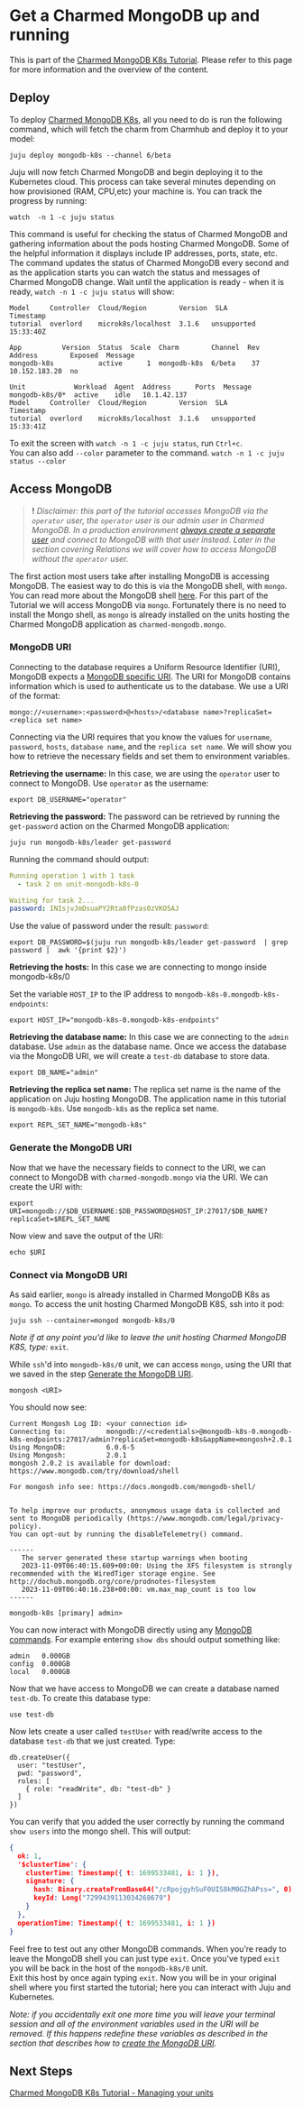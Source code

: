 # Get a Charmed MongoDB up and running

This is part of the [Charmed MongoDB K8s Tutorial](/t/charmed-mongodb-k8s-tutorial/10592). Please refer to this page for more information and the overview of the content. 

## Deploy

To deploy [Charmed MongoDB K8s](https://charmhub.io/mongodb?channel=6/edge),  all you need to do is run the following command, which will fetch the charm from Charmhub and deploy it to your model:
```shell
juju deploy mongodb-k8s --channel 6/beta
```

Juju will now fetch Charmed MongoDB and begin deploying it to the Kubernetes cloud. This process can take several minutes depending on how provisioned (RAM, CPU,etc) your machine is. You can track the progress by running:
```shell
watch  -n 1 -c juju status
```

This command is useful for checking the status of Charmed MongoDB and gathering information about the pods hosting Charmed MongoDB. Some of the helpful information it displays include IP addresses, ports, state, etc. The command updates the status of Charmed MongoDB every second and as the application starts you can watch the status and messages of Charmed MongoDB change. Wait until the application is ready - when it is ready, `watch -n 1 -c juju status` will show:
```shell
Model     Controller  Cloud/Region        Version  SLA          Timestamp
tutorial  overlord    microk8s/localhost  3.1.6   unsupported  15:33:40Z

App          Version  Status  Scale  Charm        Channel  Rev  Address        Exposed  Message
mongodb-k8s           active      1  mongodb-k8s  6/beta    37  10.152.183.20  no

Unit            Workload  Agent  Address      Ports  Message
mongodb-k8s/0*  active    idle   10.1.42.137
Model     Controller  Cloud/Region        Version  SLA          Timestamp
tutorial  overlord    microk8s/localhost  3.1.6   unsupported  15:33:41Z
```

To exit the screen with `watch -n 1 -c juju status`, run `Ctrl+c`.  
You can also add `--color` parameter to the command. `watch -n 1 -c juju status --color`

## Access MongoDB
> **!** *Disclaimer: this part of the tutorial accesses MongoDB via the `operator` user, the `operator` user is our admin user in Charmed MongoDB. In a production environment [always create a separate user](https://www.mongodb.com/docs/manual/tutorial/create-users/) and connect to MongoDB with that user instead. Later in the section covering Relations we will cover how to access MongoDB without the `operator` user.*

The first action most users take after installing MongoDB is accessing MongoDB. The easiest way to do this is via the MongoDB shell, with `mongo`. You can read more about the MongoDB shell [here](https://www.mongodb.com/docs/mongodb-shell/). For this part of the Tutorial we will access MongoDB via  `mongo`. Fortunately there is no need to install the Mongo shell, as `mongo` is already installed on the units hosting the Charmed MongoDB application as `charmed-mongodb.mongo`. 

### MongoDB URI
Connecting to the database requires a Uniform Resource Identifier (URI), MongoDB expects a [MongoDB specific URI](https://www.mongodb.com/docs/manual/reference/connection-string/). The URI for MongoDB contains information which is used to authenticate us to the database. We use a URI of the format:
```shell
mongo://<username>:<password>@<hosts>/<database name>?replicaSet=<replica set name>
```

Connecting via the URI requires that you know the values for `username`, `password`, `hosts`, `database name`, and the `replica set name`. We will show you how to retrieve the necessary fields and set them to environment variables. 

**Retrieving the username:** In this case, we are using the `operator` user to connect to MongoDB. Use `operator` as the username:
```shell
export DB_USERNAME="operator"
```

**Retrieving the password:** The password can be retrieved by running the `get-password` action on the Charmed MongoDB application:
```shell
juju run mongodb-k8s/leader get-password
```
Running the command should output:
```yaml
Running operation 1 with 1 task
  - task 2 on unit-mongodb-k8s-0

Waiting for task 2...
password: INIsjvJmDsuaPY2Rta0fPzas0zVKO5AJ
```
Use the value of password under the result: `password`:
```shell
export DB_PASSWORD=$(juju run mongodb-k8s/leader get-password  | grep password |  awk '{print $2}')
```

**Retrieving the hosts:** In this case we are connecting to mongo inside mongodb-k8s/0

Set the variable `HOST_IP` to the IP address to `mongodb-k8s-0.mongodb-k8s-endpoints`:
```shell
export HOST_IP="mongodb-k8s-0.mongodb-k8s-endpoints"
```

**Retrieving the database name:** In this case we are connecting to the `admin` database. Use `admin` as the database name. Once we access the database via the MongoDB URI, we will create a `test-db` database to store data.
```shell
export DB_NAME="admin"
```

**Retrieving the replica set name:** The replica set name is the name of the application on Juju hosting MongoDB. The application name in this tutorial is `mongodb-k8s`. Use `mongodb-k8s` as the replica set name. 
```shell
export REPL_SET_NAME="mongodb-k8s"
```

### Generate the MongoDB URI
Now that we have the necessary fields to connect to the URI, we can connect to MongoDB with `charmed-mongodb.mongo` via the URI. We can create the URI with:
```shell
export URI=mongodb://$DB_USERNAME:$DB_PASSWORD@$HOST_IP:27017/$DB_NAME?replicaSet=$REPL_SET_NAME
```
Now view and save the output of the URI:
```shell
echo $URI
```

### Connect via MongoDB URI
As said earlier, `mongo` is already installed in Charmed MongoDB K8s as `mongo`. To access the unit hosting Charmed MongoDB K8S, ssh into it pod:
```shell
juju ssh --container=mongod mongodb-k8s/0
```
*Note if at any point you'd like to leave the unit hosting Charmed MongoDB K8S, type:* `exit`.

While `ssh`'d into `mongodb-k8s/0` unit, we can access `mongo`, using the URI that we saved in the step [Generate the MongoDB URI](#generate-the-mongodb-uri).

```shell
mongosh <URI>
```

You should now see:
```shell
Current Mongosh Log ID: <your connection id>
Connecting to:          mongodb://<credentials>@mongodb-k8s-0.mongodb-k8s-endpoints:27017/admin?replicaSet=mongodb-k8s&appName=mongosh+2.0.1
Using MongoDB:          6.0.6-5
Using Mongosh:          2.0.1
mongosh 2.0.2 is available for download: https://www.mongodb.com/try/download/shell

For mongosh info see: https://docs.mongodb.com/mongodb-shell/


To help improve our products, anonymous usage data is collected and sent to MongoDB periodically (https://www.mongodb.com/legal/privacy-policy).
You can opt-out by running the disableTelemetry() command.

------
   The server generated these startup warnings when booting
   2023-11-09T06:40:15.609+00:00: Using the XFS filesystem is strongly recommended with the WiredTiger storage engine. See http://dochub.mongodb.org/core/prodnotes-filesystem
   2023-11-09T06:40:16.238+00:00: vm.max_map_count is too low
------

mongodb-k8s [primary] admin> 
```

You can now interact with MongoDB directly using any [MongoDB commands](https://www.mongodb.com/docs/manual/reference/command/). For example entering `show dbs` should output something like:
```
admin   0.000GB
config  0.000GB
local   0.000GB
```
Now that we have access to MongoDB we can create a database named `test-db`. To create this database type:
```shell
use test-db
```
Now lets create a user called `testUser` with read/write access to the database `test-db` that we just created. Type:
```shell
db.createUser({
  user: "testUser",
  pwd: "password",
  roles: [
    { role: "readWrite", db: "test-db" }
  ]
})
```
You can verify that you added the user correctly by running the command `show users` into the mongo shell. This will output:
```json
{
  ok: 1,
  '$clusterTime': {
    clusterTime: Timestamp({ t: 1699533481, i: 1 }),
    signature: {
      hash: Binary.createFromBase64("/cRpojgyhSuF0UIS8kM0GZhAPss=", 0),
      keyId: Long("7299439113034268679")
    }
  },
  operationTime: Timestamp({ t: 1699533481, i: 1 })
}
```
Feel free to test out any other MongoDB commands. When you’re ready to leave the MongoDB shell you can just type `exit`. Once you've typed `exit` you will be back in the host of the `mongodb-k8s/0` unit.   
Exit this host by once again typing `exit`. Now you will be in your original shell where you first started the tutorial; here you can interact with Juju and Kubernetes. 

*Note: if you accidentally exit one more time you will leave your terminal session and all of the environment variables used in the URI will be removed. If this happens redefine these variables as described in the section that describes how to [create the MongoDB URI](#mongodb-uri).*

## Next Steps
[Charmed MongoDB K8s Tutorial - Managing your units](https://discourse.charmhub.io/t/charmed-mongodb-k8s-tutorial-managing-your-units/10611)